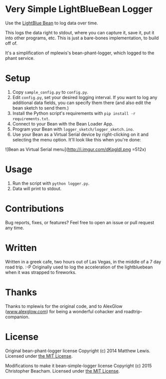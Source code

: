 # Very Simple LightBlueBean Logger

Use the [LightBlue Bean](http://punchthrough.com/bean/) to log data over time.

This logs the data right to stdout, where you can capture it, save it, put it into other programs, etc.
This is just a bare-bones implementation, to build off of.

It's a simplification of mplewis's bean-phant-logger, which logged to the phant service.

# Setup

1. Copy `sample_config.py` to `config.py`.
2. Edit `config.py`, set your desired logging interval. If you want to log any additional data fields, you can specify them there (and also edit the bean sketch to send them.)
3. Install the Python script's requirements with `pip install -r requirements.txt`.
4. Connect to your Bean with the Bean Loader App.
5. Program your Bean with `logger_sketch/logger_sketch.ino`.
6. Use your Bean as a Virtual Serial device by right-clicking on it and selecting the menu option. It'll look like this when you're done:

![Bean as Virtual Serial menu](http://i.imgur.com/dKpgldI.png =512x)

# Usage

1. Run the script with `python logger.py`.
2. Data will print to stdout.

# Contributions

Bug reports, fixes, or features? Feel free to open an issue or pull request any time.

# Written

Written in a greek cafe, two hours out of Las Vegas, in the middle of a 7 day road trip. :-P
Originally used to log the acceleration of the lightbluebean when it was strapped to fireworks.

# Thanks

Thanks to mplewis for the original code, and to AlexGlow (www.alexglow.com) for being a wonderful cohacker and roadtrip-companion.

# License
Original bean-phant-logger license
Copyright (c) 2014 Matthew Lewis. Licensed under [the MIT License](http://opensource.org/licenses/MIT).

Modifications to make it bean-simple-logger license
Copyright (c) 2015 Christopher Beacham. Licensed under [the MIT License](http://opensource.org/licenses/MIT).

